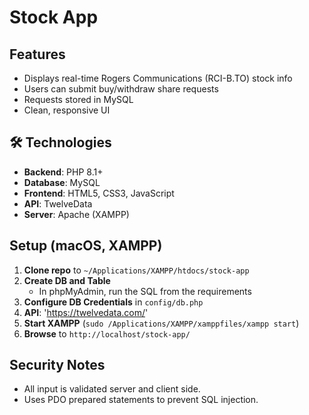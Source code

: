# Stock App

## Features

- Displays real-time Rogers Communications (RCI-B.TO) stock info
- Users can submit buy/withdraw share requests
- Requests stored in MySQL
- Clean, responsive UI
  
## 🛠️ Technologies

- **Backend**: PHP 8.1+
- **Database**: MySQL
- **Frontend**: HTML5, CSS3, JavaScript
- **API**: TwelveData
- **Server**: Apache (XAMPP)

## Setup (macOS, XAMPP)

1. **Clone repo** to `~/Applications/XAMPP/htdocs/stock-app`
2. **Create DB and Table**  
   - In phpMyAdmin, run the SQL from the requirements
3. **Configure DB Credentials** in `config/db.php`
4. **API**: 'https://twelvedata.com/'
5. **Start XAMPP** (`sudo /Applications/XAMPP/xamppfiles/xampp start`)
6. **Browse** to `http://localhost/stock-app/`

## Security Notes

- All input is validated server and client side.
- Uses PDO prepared statements to prevent SQL injection.

